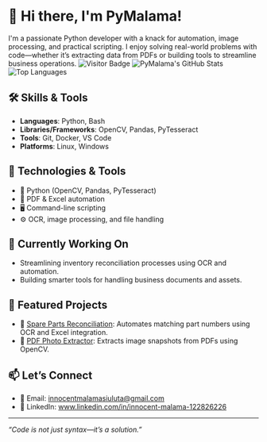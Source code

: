 # 👋 Hi there, I'm PyMalama!

I'm a passionate Python developer with a knack for automation, image processing, and practical scripting. I enjoy solving real-world problems with code—whether it’s extracting data from PDFs or building tools to streamline business operations.
![Visitor Badge](https://visitor-badge.laobi.icu/badge?page_id=PyMalama.PyMalama)
![PyMalama's GitHub Stats](https://github-readme-stats.vercel.app/api?username=PyMalama&show_icons=true&theme=radical)
![Top Languages](https://github-readme-stats.vercel.app/api/top-langs/?username=PyMalama&layout=compact)


## 🛠️ Skills & Tools

- **Languages**: Python, Bash
- **Libraries/Frameworks**: OpenCV, Pandas, PyTesseract
- **Tools**: Git, Docker, VS Code
- **Platforms**: Linux, Windows


## 🔧 Technologies & Tools
- 🐍 Python (OpenCV, Pandas, PyTesseract)
- 🧾 PDF & Excel automation
- 🖥️ Command-line scripting
- ⚙️ OCR, image processing, and file handling

## 🧠 Currently Working On
- Streamlining inventory reconciliation processes using OCR and automation.
- Building smarter tools for handling business documents and assets.

## 📂 Featured Projects
- 🔧 [Spare Parts Reconciliation](https://github.com/PyMalama/spare-parts-reconciliation): Automates matching part numbers using OCR and Excel integration.
- 📸 [PDF Photo Extractor](https://github.com/PyMalama/pdf-photo-extractor): Extracts image snapshots from PDFs using OpenCV.

## 📫 Let’s Connect
- 📧 Email: innocentmalamasiuluta@gmail.com
- 💼 LinkedIn: www.linkedin.com/in/innocent-malama-122826226

---

_“Code is not just syntax—it’s a solution.”_

